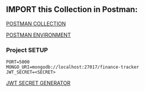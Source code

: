 ## IMPORT this Collection in Postman:
[POSTMAN COLLECTION](https://github.com/Priyansusahoo/finance-tracker-backend/blob/master/FinTrackerApp.postman_collection.json)

[POSTMAN ENVIRONMENT](https://github.com/Priyansusahoo/finance-tracker-backend/blob/master/Local.postman_environment.json)

### Project SETUP

```properties
PORT=5000
MONGO_URI=mongodb://localhost:27017/finance-tracker
JWT_SECRET=<SECRET>
```

[JWT SECRET GENERATOR](https://jwtsecret.com/)
